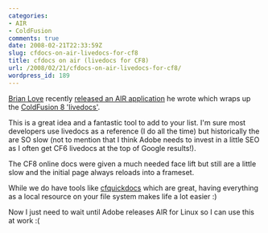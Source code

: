 ```yaml
---
categories:
- AIR
- ColdFusion
comments: true
date: 2008-02-21T22:33:59Z
slug: cfdocs-on-air-livedocs-for-cf8
title: cfdocs on air (livedocs for CF8)
url: /2008/02/21/cfdocs-on-air-livedocs-for-cf8/
wordpress_id: 189
---
```


[Brian Love](http://brianflove.com/) recently [released an AIR application](http://blog.brianflove.com/articles/2008/02/19/cfdocs-on-air) he wrote which wraps up the [ColdFusion 8 'livedocs'](http://livedocs.adobe.com/coldfusion/8/htmldocs/index.html).

This is a great idea and a fantastic tool to add to your list. I'm sure most developers use livedocs as a reference (I do all the time) but historically the are SO slow (not to mention that I think Adobe needs to invest in a little SEO as I often get CF6 livedocs at the top of Google results!). 

The CF8 online docs were given a much needed face lift but still are a little slow and the initial page always reloads into a frameset. 

While we do have tools like [cfquickdocs](http://www.cfquickdocs.com/) which are great, having everything as a local resource on your file system makes life a lot easier :)

Now I just need to wait until Adobe releases AIR for Linux so I can use this at work :(
